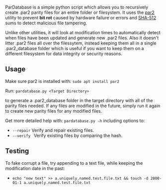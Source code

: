 ParDatabase is a simple python script which allows you to recursively create .par2 parity files for an entire folder or filesystem. It uses the [par2](https://manpages.org/par2) utility to prevent **bit rot** caused by hardware failure or errors and [SHA-512](https://en.wikipedia.org/wiki/SHA-2) sums to detect malicious file tampering.

Unlike other utilities, it will look at modification times to automatically detect when files have been updated and generate new .par2 files. Also it doesn't litter .par2 files all over the filessytem, instead keeping them all in a single .par2_database folder which is useful if you want to keep them on a different filesystem for data integrity or security reasons.

## Usage

Make sure par2 is installed with: `sudo apt install par2`

Run: `pardatabase.py <Target Directory>`

to generate a .par2_database folder in the target directory with all of the parity files needed. If any files are modified in the future, simply run it again to create new parity files for any modified files.

Get more detailed help with: `pardatabase.py -h` including options to:

  * `--repair`           Verify and repair existing files.
  * `--verify `          Verify existing files by comparing the hash.


## Testing

To fake corrupt a file, try appending to a text file, while keeping the modification date in the past:

  * `echo "new text" >> a.uniquely.named.test.file.txt && touch -d 2000-01-1 a.uniquely.named.test.file.txt`
